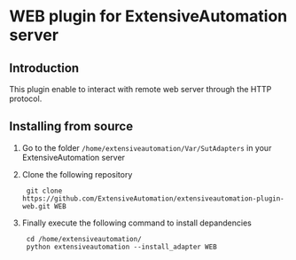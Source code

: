 WEB plugin for ExtensiveAutomation server
===================================================

Introduction
------------

This plugin enable to interact with remote web server through the HTTP protocol.

Installing from source
----------------------

1. Go to the folder `/home/extensiveautomation/Var/SutAdapters` in your ExtensiveAutomation server  

1. Clone the following repository 

        git clone https://github.com/ExtensiveAutomation/extensiveautomation-plugin-web.git WEB
  
3. Finally execute the following command to install depandencies

        cd /home/extensiveautomation/
        python extensiveautomation --install_adapter WEB
        